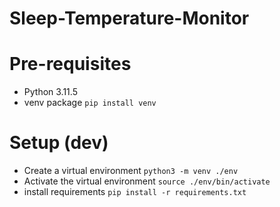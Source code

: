 # Sleep-Temperature-Monitor


# Pre-requisites
- Python 3.11.5
- venv package `pip install venv`

# Setup (dev)
- Create a virtual environment `python3 -m venv ./env`
- Activate the virtual environment `source ./env/bin/activate`
- install requirements `pip install -r requirements.txt`
